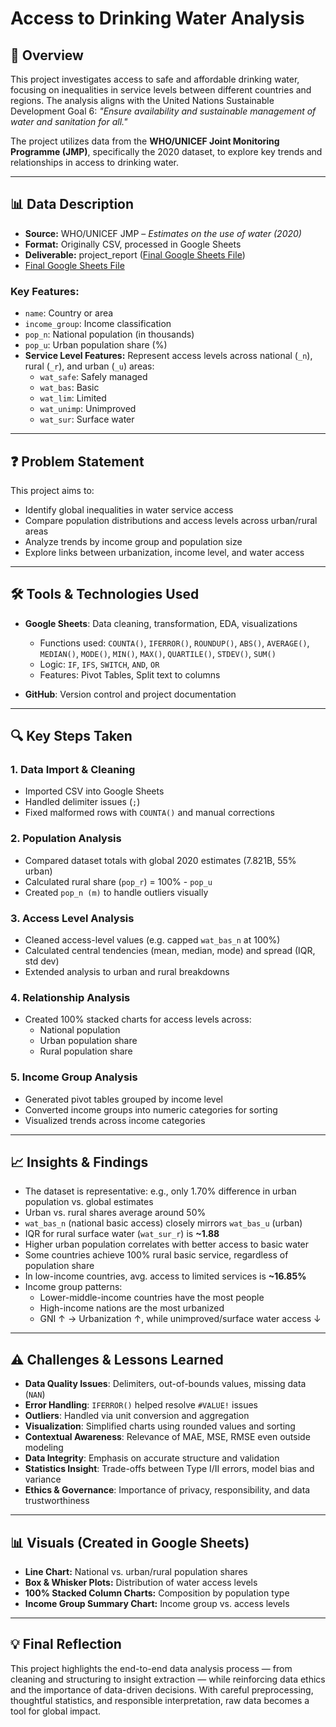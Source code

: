 # Access to Drinking Water Analysis

## 📘 Overview
This project investigates access to safe and affordable drinking water, focusing on inequalities in service levels between different countries and regions. The analysis aligns with the United Nations Sustainable Development Goal 6: *"Ensure availability and sustainable management of water and sanitation for all."*

The project utilizes data from the **WHO/UNICEF Joint Monitoring Programme (JMP)**, specifically the 2020 dataset, to explore key trends and relationships in access to drinking water.

---

## 📊 Data Description

- **Source:** WHO/UNICEF JMP – *Estimates on the use of water (2020)*
- **Format:** Originally CSV, processed in Google Sheets
- **Deliverable:** project_report ([Final Google Sheets File](https://docs.google.com/spreadsheets/d/1L31qBSQoGD8xnodihc3RH6xkvQ-szZt9TUIF7WrFdCY/edit?usp=sharing))
- <a href="https://docs.google.com/spreadsheets/d/1L31qBSQoGD8xnodihc3RH6xkvQ-szZt9TUIF7WrFdCY/edit?usp=sharing" target="_blank">Final Google Sheets File</a>


### Key Features:
- `name`: Country or area
- `income_group`: Income classification
- `pop_n`: National population (in thousands)
- `pop_u`: Urban population share (%)
- **Service Level Features:** Represent access levels across national (`_n`), rural (`_r`), and urban (`_u`) areas:
  - `wat_safe`: Safely managed
  - `wat_bas`: Basic
  - `wat_lim`: Limited
  - `wat_unimp`: Unimproved
  - `wat_sur`: Surface water

---

## ❓ Problem Statement
This project aims to:
- Identify global inequalities in water service access
- Compare population distributions and access levels across urban/rural areas
- Analyze trends by income group and population size
- Explore links between urbanization, income level, and water access

---

## 🛠️ Tools & Technologies Used

- **Google Sheets**: Data cleaning, transformation, EDA, visualizations  
  - Functions used: `COUNTA()`, `IFERROR()`, `ROUNDUP()`, `ABS()`, `AVERAGE()`, `MEDIAN()`, `MODE()`, `MIN()`, `MAX()`, `QUARTILE()`, `STDEV()`, `SUM()`
  - Logic: `IF`, `IFS`, `SWITCH`, `AND`, `OR`
  - Features: Pivot Tables, Split text to columns

- **GitHub**: Version control and project documentation

---

## 🔍 Key Steps Taken

### 1. Data Import & Cleaning
- Imported CSV into Google Sheets
- Handled delimiter issues (`;`)
- Fixed malformed rows with `COUNTA()` and manual corrections

### 2. Population Analysis
- Compared dataset totals with global 2020 estimates (7.821B, 55% urban)
- Calculated rural share (`pop_r`) = 100% - `pop_u`
- Created `pop_n (m)` to handle outliers visually

### 3. Access Level Analysis
- Cleaned access-level values (e.g. capped `wat_bas_n` at 100%)
- Calculated central tendencies (mean, median, mode) and spread (IQR, std dev)
- Extended analysis to urban and rural breakdowns

### 4. Relationship Analysis
- Created 100% stacked charts for access levels across:
  - National population
  - Urban population share
  - Rural population share

### 5. Income Group Analysis
- Generated pivot tables grouped by income level
- Converted income groups into numeric categories for sorting
- Visualized trends across income categories

---

## 📈 Insights & Findings

- The dataset is representative: e.g., only 1.70% difference in urban population vs. global estimates
- Urban vs. rural shares average around 50%
- `wat_bas_n` (national basic access) closely mirrors `wat_bas_u` (urban)
- IQR for rural surface water (`wat_sur_r`) is **~1.88**
- Higher urban population correlates with better access to basic water
- Some countries achieve 100% rural basic service, regardless of population share
- In low-income countries, avg. access to limited services is **~16.85%**
- Income group patterns:
  - Lower-middle-income countries have the most people
  - High-income nations are the most urbanized
  - GNI ↑ → Urbanization ↑, while unimproved/surface water access ↓

---

## ⚠️ Challenges & Lessons Learned

- **Data Quality Issues**: Delimiters, out-of-bounds values, missing data (`NAN`)
- **Error Handling**: `IFERROR()` helped resolve `#VALUE!` issues
- **Outliers**: Handled via unit conversion and aggregation
- **Visualization**: Simplified charts using rounded values and sorting
- **Contextual Awareness**: Relevance of MAE, MSE, RMSE even outside modeling
- **Data Integrity**: Emphasis on accurate structure and validation
- **Statistics Insight**: Trade-offs between Type I/II errors, model bias and variance
- **Ethics & Governance**: Importance of privacy, responsibility, and data trustworthiness

---

## 📊 Visuals (Created in Google Sheets)

- **Line Chart:** National vs. urban/rural population shares
- **Box & Whisker Plots:** Distribution of water access levels
- **100% Stacked Column Charts:** Composition by population type
- **Income Group Summary Chart:** Income group vs. access levels

---

## 💡 Final Reflection

This project highlights the end-to-end data analysis process — from cleaning and structuring to insight extraction — while reinforcing data ethics and the importance of data-driven decisions. With careful preprocessing, thoughtful statistics, and responsible interpretation, raw data becomes a tool for global impact.



